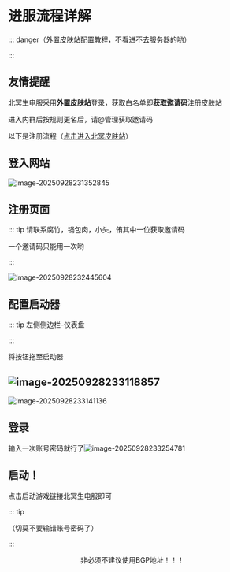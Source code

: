 # 进服流程详解

::: danger（外置皮肤站配置教程，不看进不去服务器的哟）

:::

## 友情提醒

北冥生电服采用**外置皮肤站**登录，获取白名单即**获取邀请码**注册皮肤站

进入内群后按规则更名后，请@管理获取邀请码

以下是注册流程（[点击进入北冥皮肤站](https://skinserver.beiming.games)）

## 登入网站

![image-20250928231352845](https://bu.dusays.com/2025/09/28/68d950b8bf9fa.webp)

## 注册页面

::: tip 请联系腐竹，锅包肉，小头，侑其中一位获取邀请码

一个邀请码只能用一次哟

:::



![image-20250928232445604](https://bu.dusays.com/2025/09/28/68d9533d12a4c.webp)

## 配置启动器

::: tip 左侧侧边栏-仪表盘

:::

将按钮拖至启动器

## ![image-20250928233118857](https://bu.dusays.com/2025/09/28/68d954c67f376.webp)

![image-20250928233141136](https://bu.dusays.com/2025/09/28/68d954dc8b459.webp)

## 登录

输入一次账号密码就行了![image-20250928233254781](https://bu.dusays.com/2025/09/28/68d9552658fa2.webp)

## 启动！

点击启动游戏链接北冥生电服即可

::: tip

（切莫不要输错账号密码了）

:::

<center>非必须不建议使用BGP地址！！！</center>